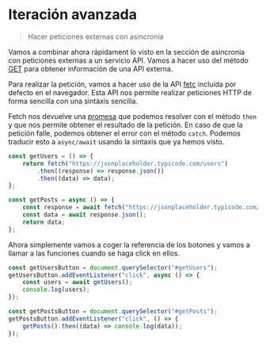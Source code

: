 # Iteración avanzada

> Hacer peticiones externas con asincronía

Vamos a combinar ahora rápidament lo visto en la sección de asincronía con peticiones externas a un servicio API. Vamos a hacer uso del método [GET](https://developer.mozilla.org/en-US/docs/Web/HTTP/Methods/GET) para obtener información de una API externa.

Para realizar la petición, vamos a hacer uso de la API [fetc](https://developer.mozilla.org/en-US/docs/Web/API/Fetch_API/Using_Fetch) incluída por defecto en el navegador. Esta API nos permite realizar peticiones HTTP de forma sencilla con una sintáxis sencilla.

Fetch nos devuelve una [promesa](https://developer.mozilla.org/en-US/docs/Web/JavaScript/Reference/Global_Objects/Promise) que podemos resolver con el método `then` y que nos permite obtener el resultado de la petición. En caso de que la petición falle, podemos obtener el error con el método `catch`. Podemos traducir esto a `async/await` usando la sintaxis que ya hemos visto.

```javascript
const getUsers = () => {
    return fetch("https://jsonplaceholder.typicode.com/users")
        .then((response) => response.json())
        .then((data) => data);
};

const getPosts = async () => {
    const response = await fetch("https://jsonplaceholder.typicode.com/posts");
    const data = await response.json();
    return data;
};
```

Ahora simplemente vamos a coger la referencia de los botones y vamos a llamar a las funciones cuando se haga click en ellos.

```javascript
const getUsersButton = document.querySelector("#getUsers");
getUsersButton.addEventListener("click", async () => {
    const users = await getUsers();
    console.log(users);
});

const getPostsButton = document.querySelector("#getPosts");
getPostsButton.addEventListener("click", () => {
    getPosts().then((data) => console.log(data));
});
```
